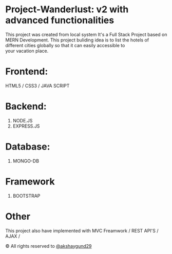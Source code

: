 # Project-Wanderlust: v2 with advanced functionalities

 This project was created from local system
 It's a Full Stack Project based on MERN Development.  This project buliding idea is to list the hotels of different cities globally so that it can easily accessible to    
 your vacation place.
 
#  Frontend:
 HTML5 / CSS3 / JAVA SCRIPT

# Backend:
1. NODE.JS
2. EXPRESS.JS

# Database:
1. MONGO-DB

# Framework
1. BOOTSTRAP

# Other
  This project also have implemented with  MVC Freamwork / REST API'S / AJAX / 

© All rights reserved to [@akshaygund29](https://github.com/akshaygund29)
